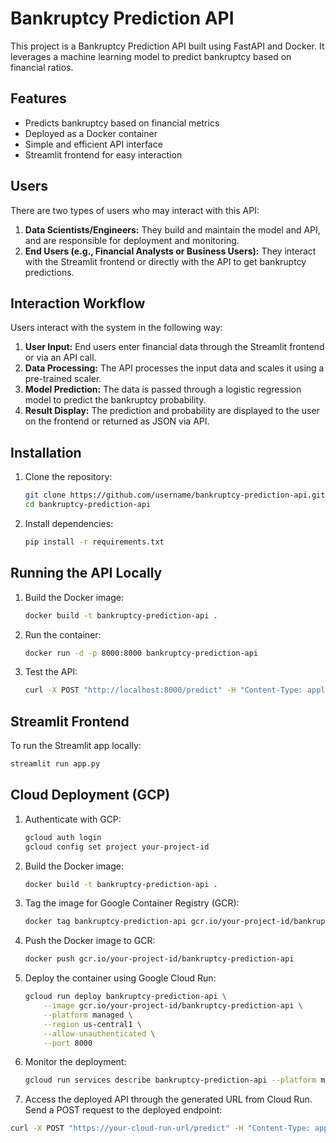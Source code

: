 # Bankruptcy Prediction API

This project is a Bankruptcy Prediction API built using FastAPI and Docker. It leverages a machine learning model to predict bankruptcy based on financial ratios.

## Features
- Predicts bankruptcy based on financial metrics
- Deployed as a Docker container
- Simple and efficient API interface
- Streamlit frontend for easy interaction

## Users
There are two types of users who may interact with this API:
1. **Data Scientists/Engineers:** They build and maintain the model and API, and are responsible for deployment and monitoring.
2. **End Users (e.g., Financial Analysts or Business Users):** They interact with the Streamlit frontend or directly with the API to get bankruptcy predictions.

## Interaction Workflow
Users interact with the system in the following way:
1. **User Input:** End users enter financial data through the Streamlit frontend or via an API call.
2. **Data Processing:** The API processes the input data and scales it using a pre-trained scaler.
3. **Model Prediction:** The data is passed through a logistic regression model to predict the bankruptcy probability.
4. **Result Display:** The prediction and probability are displayed to the user on the frontend or returned as JSON via API.

## Installation

1. Clone the repository:
   ```bash
   git clone https://github.com/username/bankruptcy-prediction-api.git
   cd bankruptcy-prediction-api
   ```

2. Install dependencies:
   ```bash
   pip install -r requirements.txt
   ```

## Running the API Locally
1. Build the Docker image:
   ```bash
   docker build -t bankruptcy-prediction-api .
   ```

2. Run the container:
   ```bash
   docker run -d -p 8000:8000 bankruptcy-prediction-api
   ```

3. Test the API:
   ```bash
   curl -X POST "http://localhost:8000/predict" -H "Content-Type: application/json" -d @sample.json
   ```

## Streamlit Frontend
To run the Streamlit app locally:
```bash
streamlit run app.py
```

## Cloud Deployment (GCP)
1. Authenticate with GCP:
   ```bash
   gcloud auth login
   gcloud config set project your-project-id
   ```

2. Build the Docker image:
   ```bash
   docker build -t bankruptcy-prediction-api .
   ```

3. Tag the image for Google Container Registry (GCR):
   ```bash
   docker tag bankruptcy-prediction-api gcr.io/your-project-id/bankruptcy-prediction-api
   ```

4. Push the Docker image to GCR:
   ```bash
   docker push gcr.io/your-project-id/bankruptcy-prediction-api
   ```

5. Deploy the container using Google Cloud Run:
   ```bash
   gcloud run deploy bankruptcy-prediction-api \
       --image gcr.io/your-project-id/bankruptcy-prediction-api \
       --platform managed \
       --region us-central1 \
       --allow-unauthenticated \
       --port 8000
   ```

6. Monitor the deployment:
   ```bash
   gcloud run services describe bankruptcy-prediction-api --platform managed
   ```

7. Access the deployed API through the generated URL from Cloud Run.
Send a POST request to the deployed endpoint:
```bash
curl -X POST "https://your-cloud-run-url/predict" -H "Content-Type: application/json" -d @sample.json
```
